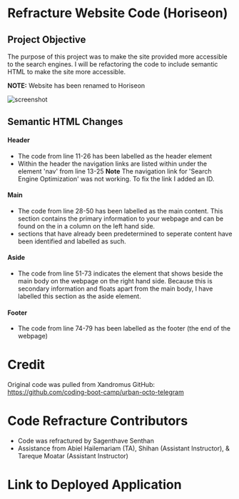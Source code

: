 # Refracture Website Code (Horiseon)
## Project Objective 
The purpose of this project was to make the site provided more accessible to the search engines. I will be refactoring the code to include semantic HTML to make the site more accessible. 

**NOTE:** Website has been renamed to Horiseon

![screenshot](/assets/images/WebImage.png)

## Semantic HTML Changes

#### Header 
- The code from line 11-26 has been labelled as the header element
- Within the header the navigation links are listed within under the element 'nav' from line 13-25
**Note** The navigation link for 'Search Engine Optimization' was not working. To fix the link I added an ID. 

#### Main 
- The code from line 28-50 has been labelled as the main content. This section contains the primary information to your webpage and can be found on the in a column on the left hand side. 
- sections that have already been predetermined to seperate content have been identified and labelled as such. 

#### Aside 
- The code from line 51-73 indicates the element that shows beside the main body on the webpage on the right hand side. Because this is secondary information and floats apart from the main body, I have labelled this section as the aside element. 

#### Footer
- The code from line 74-79 has been labelled as the footer (the end of the webpage)

# Credit 
Original code was pulled from Xandromus
GitHub: https://github.com/coding-boot-camp/urban-octo-telegram

# Code Refracture Contributors 
- Code was refractured by Sagenthave Senthan
- Assistance from Abiel Hailemariam (TA), Shihan (Assistant Instructor), & Tareque Moatar (Assistant Instructor)

# Link to Deployed Application 

